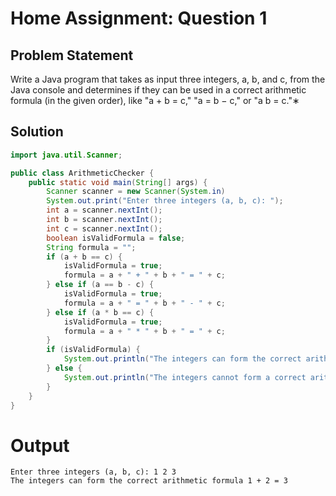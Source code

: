 # Home Assignment: Question 1
## Problem Statement
Write a Java program that takes as input three integers, a, b, and c, from the Java console and determines if they can be used in a correct arithmetic formula (in the given order), like "a + b = c," "a = b − c," or "a b = c."∗

## Solution
```java
import java.util.Scanner;

public class ArithmeticChecker {
    public static void main(String[] args) {
        Scanner scanner = new Scanner(System.in)
        System.out.print("Enter three integers (a, b, c): ");
        int a = scanner.nextInt();
        int b = scanner.nextInt();
        int c = scanner.nextInt();
        boolean isValidFormula = false;
        String formula = "";
        if (a + b == c) {
            isValidFormula = true;
            formula = a + " + " + b + " = " + c;
        } else if (a == b - c) {
            isValidFormula = true;
            formula = a + " = " + b + " - " + c;
        } else if (a * b == c) {
            isValidFormula = true;
            formula = a + " * " + b + " = " + c;
        }
        if (isValidFormula) {
            System.out.println("The integers can form the correct arithmetic formula: " + formula);
        } else {
            System.out.println("The integers cannot form a correct arithmetic formula in the given order.");
        }
    }
}
```

# Output
```
Enter three integers (a, b, c): 1 2 3
The integers can form the correct arithmetic formula 1 + 2 = 3
```